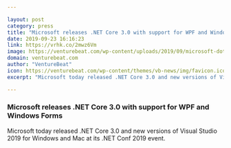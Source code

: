 ```yaml
---

layout: post
category: press
title: "Microsoft releases .NET Core 3.0 with support for WPF and Windows Forms"
date: 2019-09-23 16:16:23
link: https://vrhk.co/2mwz6Vm
image: https://venturebeat.com/wp-content/uploads/2019/09/microsoft-dotnet_logo.jpg?w=1200&strip=all
domain: venturebeat.com
author: "VentureBeat"
icon: https://venturebeat.com/wp-content/themes/vb-news/img/favicon.ico
excerpt: "Microsoft today released .NET Core 3.0 and new versions of Visual Studio 2019 for Windows and Mac at its .NET Conf 2019 event."

---
```


### Microsoft releases .NET Core 3.0 with support for WPF and Windows Forms

Microsoft today released .NET Core 3.0 and new versions of Visual Studio 2019 for Windows and Mac at its .NET Conf 2019 event.